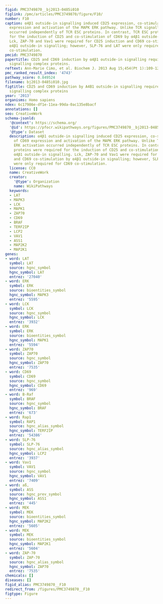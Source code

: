 ```yaml
---
figid: PMC3749870__bj2013-0485i010
figlink: /pmc/articles/PMC3749870/figure/F10/
number: F10
caption: α4β1 outside-in signalling induced CD25 expression, co-stimulation of CD69
  expression and activation of the MAPK ERK pathway. Unlike TCR signalling, ERK activation
  occurred independently of TCR ESC proteins. In contrast, TCR ESC proteins were required
  for the induction of CD25 and co-stimulation of CD69 by α4β1 outside-in signalling.
  Lck, ZAP-70 and Vav1 were required for CD25 induction and CD69 co-stimulation by
  α4β1 outside-in signalling; however, SLP-76 and LAT were only required for CD69
  co-stimulation.
pmcid: PMC3749870
papertitle: CD25 and CD69 induction by α4β1 outside-in signalling requires TCR early
  signalling complex proteins.
reftext: Ann-Marie Cimo, et al. Biochem J. 2013 Aug 15;454(Pt 1):109-121.
pmc_ranked_result_index: '4743'
pathway_score: 0.849524
filename: bj2013-0485i010.jpg
figtitle: CD25 and CD69 induction by A4B1 outside-in signalling requires TCR early
  signalling complex proteins
year: '2013'
organisms: Homo sapiens
ndex: 6c17986e-df1e-11ea-99da-0ac135e8bacf
annotations: []
seo: CreativeWork
schema-jsonld:
  '@context': https://schema.org/
  '@id': https://pfocr.wikipathways.org/figures/PMC3749870__bj2013-0485i010.html
  '@type': Dataset
  description: α4β1 outside-in signalling induced CD25 expression, co-stimulation
    of CD69 expression and activation of the MAPK ERK pathway. Unlike TCR signalling,
    ERK activation occurred independently of TCR ESC proteins. In contrast, TCR ESC
    proteins were required for the induction of CD25 and co-stimulation of CD69 by
    α4β1 outside-in signalling. Lck, ZAP-70 and Vav1 were required for CD25 induction
    and CD69 co-stimulation by α4β1 outside-in signalling; however, SLP-76 and LAT
    were only required for CD69 co-stimulation.
  license: CC0
  name: CreativeWork
  creator:
    '@type': Organization
    name: WikiPathways
  keywords:
  - LAT
  - MAPK3
  - LCK
  - MAPK1
  - ZAP70
  - CD69
  - BRAF
  - TERF2IP
  - LCP2
  - VAV1
  - ASS1
  - MAP2K2
  - MAP2K1
genes:
- word: LAT
  symbol: LAT
  source: hgnc_symbol
  hgnc_symbol: LAT
  entrez: '27040'
- word: ERK
  symbol: ERK
  source: bioentities_symbol
  hgnc_symbol: MAPK3
  entrez: '5595'
- word: LCK
  symbol: LCK
  source: hgnc_symbol
  hgnc_symbol: LCK
  entrez: '3932'
- word: ERK
  symbol: ERK
  source: bioentities_symbol
  hgnc_symbol: MAPK1
  entrez: '5594'
- word: ZAP70
  symbol: ZAP70
  source: hgnc_symbol
  hgnc_symbol: ZAP70
  entrez: '7535'
- word: CD69
  symbol: CD69
  source: hgnc_symbol
  hgnc_symbol: CD69
  entrez: '969'
- word: B-Raf
  symbol: BRAF
  source: hgnc_symbol
  hgnc_symbol: BRAF
  entrez: '673'
- word: Rap1
  symbol: RAP1
  source: hgnc_alias_symbol
  hgnc_symbol: TERF2IP
  entrez: '54386'
- word: SLP-76
  symbol: SLP-76
  source: hgnc_alias_symbol
  hgnc_symbol: LCP2
  entrez: '3937'
- word: Vav1
  symbol: VAV1
  source: hgnc_symbol
  hgnc_symbol: VAV1
  entrez: '7409'
- word: aß,
  symbol: ASS
  source: hgnc_prev_symbol
  hgnc_symbol: ASS1
  entrez: '445'
- word: MEK
  symbol: MEK
  source: bioentities_symbol
  hgnc_symbol: MAP2K2
  entrez: '5605'
- word: MEK
  symbol: MEK
  source: bioentities_symbol
  hgnc_symbol: MAP2K1
  entrez: '5604'
- word: ZAP-70
  symbol: ZAP-70
  source: hgnc_alias_symbol
  hgnc_symbol: ZAP70
  entrez: '7535'
chemicals: []
diseases: []
figid_alias: PMC3749870__F10
redirect_from: /figures/PMC3749870__F10
figtype: Figure
---
```

